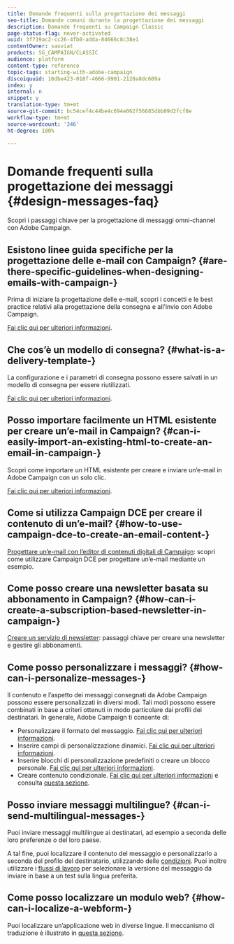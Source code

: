 ```yaml
---
title: Domande frequenti sulla progettazione dei messaggi
seo-title: Domande comuni durante la progettazione dei messaggi
description: Domande frequenti su Campaign Classic
page-status-flag: never-activated
uuid: 3f719ac2-cc26-4fb0-adda-84666c8c38e1
contentOwner: sauviat
products: SG_CAMPAIGN/CLASSIC
audience: platform
content-type: reference
topic-tags: starting-with-adobe-campaign
discoiquuid: 16dbe423-018f-4666-9901-2120a8dc609a
index: y
internal: n
snippet: y
translation-type: tm+mt
source-git-commit: bc54cef4c44be4c694e062f56685dbb09d2fcf8e
workflow-type: tm+mt
source-wordcount: '346'
ht-degree: 100%

---
```



# Domande frequenti sulla progettazione dei messaggi {#design-messages-faq}

Scopri i passaggi chiave per la progettazione di messaggi omni-channel con Adobe Campaign.

## Esistono linee guida specifiche per la progettazione delle e-mail con Campaign? {#are-there-specific-guidelines-when-designing-emails-with-campaign-}

Prima di iniziare la progettazione delle e-mail, scopri i concetti e le best practice relativi alla progettazione della consegna e all’invio con Adobe Campaign.

[Fai clic qui per ulteriori informazioni](../../delivery/using/delivery-best-practices.md).

## Che cos’è un modello di consegna? {#what-is-a-delivery-template-}

La configurazione e i parametri di consegna possono essere salvati in un modello di consegna per essere riutilizzati.

[Fai clic qui per ulteriori informazioni](../../delivery/using/about-templates.md).

## Posso importare facilmente un HTML esistente per creare un’e-mail in Campaign? {#can-i-easily-import-an-existing-html-to-create-an-email-in-campaign-}

Scopri come importare un HTML esistente per creare e inviare un’e-mail in Adobe Campaign con un solo clic.

[Fai clic qui per ulteriori informazioni](../../delivery/using/defining-the-email-content.md#message-content).

## Come si utilizza Campaign DCE per creare il contenuto di un’e-mail? {#how-to-use-campaign-dce-to-create-an-email-content-}

[Progettare un’e-mail con l’editor di contenuti digitali di Campaign](../../web/using/use-case--creating-an-email-delivery.md): scopri come utilizzare Campaign DCE per progettare un’e-mail mediante un esempio.

## Come posso creare una newsletter basata su abbonamento in Campaign? {#how-can-i-create-a-subscription-based-newsletter-in-campaign-}

[Creare un servizio di newsletter](../../delivery/using/managing-subscriptions.md): passaggi chiave per creare una newsletter e gestire gli abbonamenti.

## Come posso personalizzare i messaggi? {#how-can-i-personalize-messages-}

Il contenuto e l’aspetto dei messaggi consegnati da Adobe Campaign possono essere personalizzati in diversi modi. Tali modi possono essere combinati in base a criteri ottenuti in modo particolare dai profili dei destinatari. In generale, Adobe Campaign ti consente di:

* Personalizzare il formato del messaggio. [Fai clic qui per ulteriori informazioni](../../delivery/using/defining-the-email-content.md#message-content).
* Inserire campi di personalizzazione dinamici. [Fai clic qui per ulteriori informazioni](../../delivery/using/personalization-fields.md).
* Inserire blocchi di personalizzazione predefiniti o creare un blocco personale. [Fai clic qui per ulteriori informazioni](../../delivery/using/personalization-blocks.md).
* Creare contenuto condizionale. [Fai clic qui per ulteriori informazioni](../../delivery/using/conditional-content.md) e consulta [questa sezione](../../delivery/using/conditional-content.md).

## Posso inviare messaggi multilingue? {#can-i-send-multilingual-messages-}

Puoi inviare messaggi multilingue ai destinatari, ad esempio a seconda delle loro preferenze o del loro paese.

A tal fine, puoi localizzare il contenuto del messaggio e personalizzarlo a seconda del profilo del destinatario, utilizzando delle [condizioni](../../delivery/using/conditional-content.md). Puoi inoltre utilizzare i [flussi di lavoro](../../workflow/using/split.md) per selezionare la versione del messaggio da inviare in base a un test sulla lingua preferita.

## Come posso localizzare un modulo web? {#how-can-i-localize-a-webform-}

Puoi localizzare un’applicazione web in diverse lingue. Il meccanismo di traduzione è illustrato in [questa sezione](../../web/using/translating-a-web-form.md).

